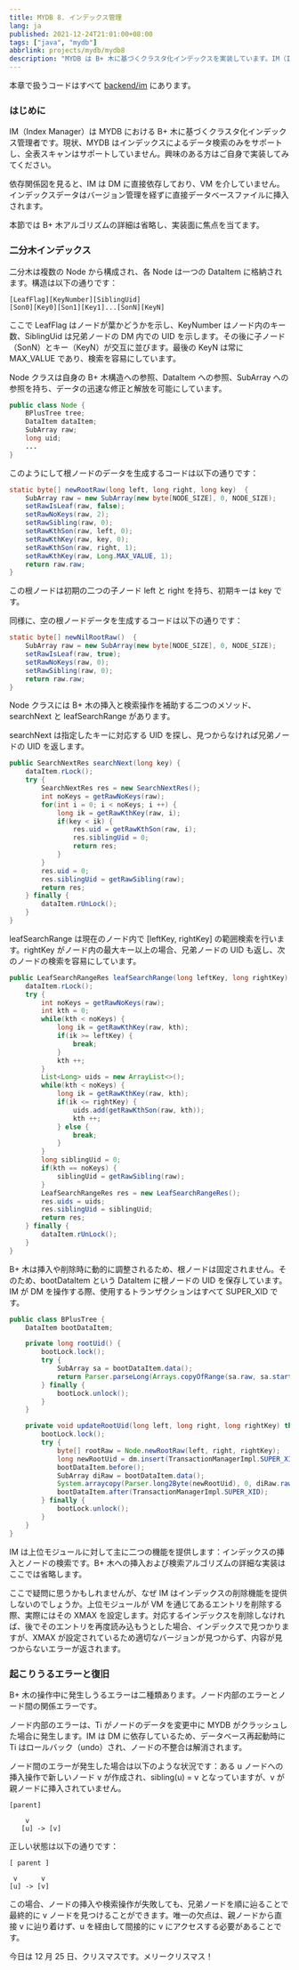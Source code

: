 ```yaml
---
title: MYDB 8. インデックス管理
lang: ja
published: 2021-12-24T21:01:00+08:00
tags: ["java", "mydb"]
abbrlink: projects/mydb/mydb8
description: "MYDB は B+ 木に基づくクラスタ化インデックスを実装しています。IM（Index Manager）は直接データ管理（DM）とやり取りし、バージョン管理（VM）層を省略することで、インデックスデータを直接データベースファイルに書き込むことを保証しています。本章では二分木インデックスの構造を詳述し、葉フラグ、キー数、兄弟ノード識別子などの基本要素を含むノード構成を解説し、インデックス検索の基盤を提供しています。"
---
```

本章で扱うコードはすべて [backend/im](https://github.com/CN-GuoZiyang/MYDB/tree/master/src/main/java/top/guoziyang/mydb/backend/im) にあります。

### はじめに

IM（Index Manager）は MYDB における B+ 木に基づくクラスタ化インデックス管理者です。現状、MYDB はインデックスによるデータ検索のみをサポートし、全表スキャンはサポートしていません。興味のある方はご自身で実装してみてください。

依存関係図を見ると、IM は DM に直接依存しており、VM を介していません。インデックスデータはバージョン管理を経ずに直接データベースファイルに挿入されます。

本節では B+ 木アルゴリズムの詳細は省略し、実装面に焦点を当てます。

### 二分木インデックス

二分木は複数の Node から構成され、各 Node は一つの DataItem に格納されます。構造は以下の通りです：

```
[LeafFlag][KeyNumber][SiblingUid]
[Son0][Key0][Son1][Key1]...[SonN][KeyN]
```

ここで LeafFlag はノードが葉かどうかを示し、KeyNumber はノード内のキー数、SiblingUid は兄弟ノードの DM 内での UID を示します。その後に子ノード（SonN）とキー（KeyN）が交互に並びます。最後の KeyN は常に MAX_VALUE であり、検索を容易にしています。

Node クラスは自身の B+ 木構造への参照、DataItem への参照、SubArray への参照を持ち、データの迅速な修正と解放を可能にしています。

```java
public class Node {
    BPlusTree tree;
    DataItem dataItem;
    SubArray raw;
    long uid;
    ...
}
```

このようにして根ノードのデータを生成するコードは以下の通りです：

```java
static byte[] newRootRaw(long left, long right, long key)  {
    SubArray raw = new SubArray(new byte[NODE_SIZE], 0, NODE_SIZE);
    setRawIsLeaf(raw, false);
    setRawNoKeys(raw, 2);
    setRawSibling(raw, 0);
    setRawKthSon(raw, left, 0);
    setRawKthKey(raw, key, 0);
    setRawKthSon(raw, right, 1);
    setRawKthKey(raw, Long.MAX_VALUE, 1);
    return raw.raw;
}
```

この根ノードは初期の二つの子ノード left と right を持ち、初期キーは key です。

同様に、空の根ノードデータを生成するコードは以下の通りです：

```java
static byte[] newNilRootRaw()  {
    SubArray raw = new SubArray(new byte[NODE_SIZE], 0, NODE_SIZE);
    setRawIsLeaf(raw, true);
    setRawNoKeys(raw, 0);
    setRawSibling(raw, 0);
    return raw.raw;
}
```

Node クラスには B+ 木の挿入と検索操作を補助する二つのメソッド、searchNext と leafSearchRange があります。

searchNext は指定したキーに対応する UID を探し、見つからなければ兄弟ノードの UID を返します。

```java
public SearchNextRes searchNext(long key) {
    dataItem.rLock();
    try {
        SearchNextRes res = new SearchNextRes();
        int noKeys = getRawNoKeys(raw);
        for(int i = 0; i < noKeys; i ++) {
            long ik = getRawKthKey(raw, i);
            if(key < ik) {
                res.uid = getRawKthSon(raw, i);
                res.siblingUid = 0;
                return res;
            }
        }
        res.uid = 0;
        res.siblingUid = getRawSibling(raw);
        return res;
    } finally {
        dataItem.rUnLock();
    }
}
```

leafSearchRange は現在のノード内で \[leftKey, rightKey\] の範囲検索を行います。rightKey がノード内の最大キー以上の場合、兄弟ノードの UID も返し、次のノードの検索を容易にしています。

```java
public LeafSearchRangeRes leafSearchRange(long leftKey, long rightKey) {
    dataItem.rLock();
    try {
        int noKeys = getRawNoKeys(raw);
        int kth = 0;
        while(kth < noKeys) {
            long ik = getRawKthKey(raw, kth);
            if(ik >= leftKey) {
                break;
            }
            kth ++;
        }
        List<Long> uids = new ArrayList<>();
        while(kth < noKeys) {
            long ik = getRawKthKey(raw, kth);
            if(ik <= rightKey) {
                uids.add(getRawKthSon(raw, kth));
                kth ++;
            } else {
                break;
            }
        }
        long siblingUid = 0;
        if(kth == noKeys) {
            siblingUid = getRawSibling(raw);
        }
        LeafSearchRangeRes res = new LeafSearchRangeRes();
        res.uids = uids;
        res.siblingUid = siblingUid;
        return res;
    } finally {
        dataItem.rUnLock();
    }
}
```

B+ 木は挿入や削除時に動的に調整されるため、根ノードは固定されません。そのため、bootDataItem という DataItem に根ノードの UID を保存しています。IM が DM を操作する際、使用するトランザクションはすべて SUPER_XID です。

```java
public class BPlusTree {
    DataItem bootDataItem;

    private long rootUid() {
        bootLock.lock();
        try {
            SubArray sa = bootDataItem.data();
            return Parser.parseLong(Arrays.copyOfRange(sa.raw, sa.start, sa.start+8));
        } finally {
            bootLock.unlock();
        }
    }

    private void updateRootUid(long left, long right, long rightKey) throws Exception {
        bootLock.lock();
        try {
            byte[] rootRaw = Node.newRootRaw(left, right, rightKey);
            long newRootUid = dm.insert(TransactionManagerImpl.SUPER_XID, rootRaw);
            bootDataItem.before();
            SubArray diRaw = bootDataItem.data();
            System.arraycopy(Parser.long2Byte(newRootUid), 0, diRaw.raw, diRaw.start, 8);
            bootDataItem.after(TransactionManagerImpl.SUPER_XID);
        } finally {
            bootLock.unlock();
        }
    }
}
```

IM は上位モジュールに対して主に二つの機能を提供します：インデックスの挿入とノードの検索です。B+ 木への挿入および検索アルゴリズムの詳細な実装はここでは省略します。

ここで疑問に思うかもしれませんが、なぜ IM はインデックスの削除機能を提供しないのでしょうか。上位モジュールが VM を通じてあるエントリを削除する際、実際にはその XMAX を設定します。対応するインデックスを削除しなければ、後でそのエントリを再度読み込もうとした場合、インデックスで見つかりますが、XMAX が設定されているため適切なバージョンが見つからず、内容が見つからないエラーが返されます。

### 起こりうるエラーと復旧

B+ 木の操作中に発生しうるエラーは二種類あります。ノード内部のエラーとノード間の関係エラーです。

ノード内部のエラーは、Ti がノードのデータを変更中に MYDB がクラッシュした場合に発生します。IM は DM に依存しているため、データベース再起動時に Ti はロールバック（undo）され、ノードの不整合は解消されます。

ノード間のエラーが発生した場合は以下のような状況です：ある u ノードへの挿入操作で新しいノード v が作成され、sibling(u) = v となっていますが、v が親ノードに挿入されていません。

```
[parent]
    
    v
   [u] -> [v]
```

正しい状態は以下の通りです：

```
[ parent ]
       
 v      v
[u] -> [v]
```

この場合、ノードの挿入や検索操作が失敗しても、兄弟ノードを順に辿ることで最終的に v ノードを見つけることができます。唯一の欠点は、親ノードから直接 v に辿り着けず、u を経由して間接的に v にアクセスする必要があることです。

今日は 12 月 25 日、クリスマスです。メリークリスマス！